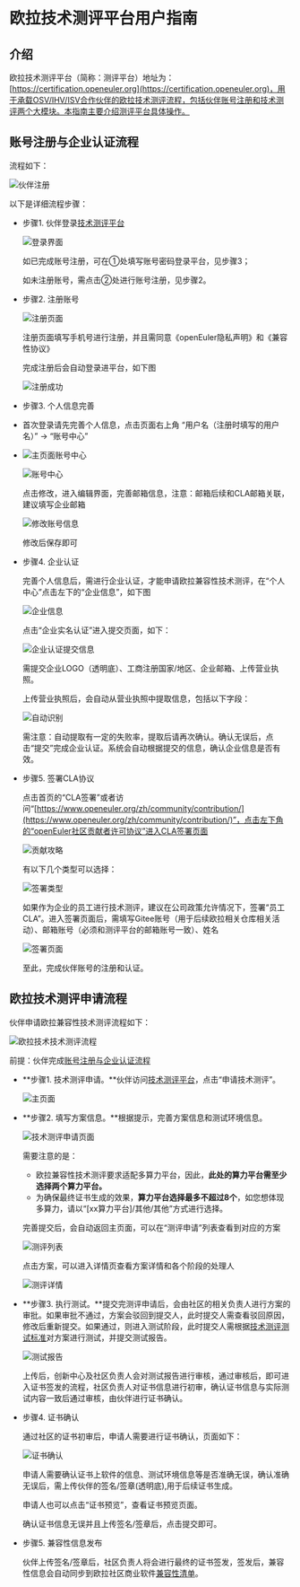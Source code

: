 # 欧拉技术测评平台用户指南

## 介绍
欧拉技术测评平台（简称：测评平台）地址为：[https://certification.openeuler.org](https://certification.openeuler.org)，用于承载OSV/IHV/ISV合作伙伴的欧拉技术测评流程，包括伙伴账号注册和技术测评两个大模块。本指南主要介绍测评平台具体操作。

## 账号注册与企业认证流程
流程如下：

![伙伴注册](docs/平台用户指南/伙伴注册.png)

以下是详细流程步骤：

- 步骤1. 伙伴登录[技术测评平台](https://certification.openeuler.org)

  ![登录界面](docs/平台用户指南/登录界面.png)

  如已完成账号注册，可在①处填写账号密码登录平台，见步骤3；

  如未注册账号，需点击②处进行账号注册，见步骤2。

- 步骤2. 注册账号

  ![注册页面](docs/平台用户指南/注册界面.png)

  注册页面填写手机号进行注册，并且需同意《openEuler隐私声明》和《兼容性协议》

  完成注册后会自动登录进平台，如下图
  
  ![注册成功](docs/平台用户指南/注册成功.png)

- 步骤3. 个人信息完善

- 首次登录请先完善个人信息，点击页面右上角 “用户名（注册时填写的用户名）” -> “账号中心”
- 
  ![主页面账号中心](docs/平台用户指南/主页面账号中心.png)
  
  ![账号中心](docs/平台用户指南/账号中心.png)
  
  点击修改，进入编辑界面，完善邮箱信息，注意：邮箱后续和CLA邮箱关联，建议填写企业邮箱
  
  ![修改账号信息](docs/平台用户指南/修改账号信息.png)
  
  修改后保存即可
  
- 步骤4. 企业认证
  
  完善个人信息后，需进行企业认证，才能申请欧拉兼容性技术测评，在“个人中心”点击左下的“企业信息”，如下图
  
  ![企业信息](docs/平台用户指南/企业认证.png)
  
  点击“企业实名认证”进入提交页面，如下：
  
  ![企业认证提交信息](docs/平台用户指南/企业认证需手动填写信息.png)
  
  需提交企业LOGO（透明底）、工商注册国家/地区、企业邮箱、上传营业执照。
  
  上传营业执照后，会自动从营业执照中提取信息，包括以下字段：
  
  ![自动识别](docs/平台用户指南/企业认证自动识别信息.png)
  
  需注意：自动提取有一定的失败率，提取后请再次确认。确认无误后，点击“提交”完成企业认证。系统会自动根据提交的信息，确认企业信息是否有效。
  
- 步骤5. 签署CLA协议

  点击首页的“CLA签署”或者访问“[https://www.openeuler.org/zh/community/contribution/](https://www.openeuler.org/zh/community/contribution/)”，点击左下角的“openEuler社区贡献者许可协议”进入CLA签署页面
  
  ![贡献攻略](docs/平台用户指南/CLA签署指导.png)

  有以下几个类型可以选择：

  ![签署类型](docs/平台用户指南/CLA签署类型选择.png)

  如果作为企业的员工进行技术测评，建议在公司政策允许情况下，签署“员工CLA”。进入签署页面后，需填写Gitee账号（用于后续欧拉相关仓库相关活动）、邮箱账号（必须和测评平台的邮箱账号一致）、姓名
  
  ![签署页面](docs/平台用户指南/个人&员工CLA.png)

  至此，完成伙伴账号的注册和认证。


## 欧拉技术测评申请流程
伙伴申请欧拉兼容性技术测评流程如下：

![欧拉技术技术测评流程](docs/欧拉技术测评流程.png)

前提：伙伴完成[账号注册与企业认证流程](#账号注册与企业认证流程)

- **步骤1. 技术测评申请。**伙伴访问[技术测评平台](https://certification.openeuler.org)，点击“申请技术测评”。
  
  ![主页面](docs/平台用户指南/主界面.png)

- **步骤2. 填写方案信息。**根据提示，完善方案信息和测试环境信息。
  
  ![技术测评申请页面](docs/平台用户指南/技术测评申请页面.png)
  
  需要注意的是：

  - 欧拉兼容性技术测评要求适配多算力平台，因此，**此处的算力平台需至少选择两个算力平台。**
  - 为确保最终证书生成的效果，**算力平台选择最多不超过8个**，如您想体现多算力，请以“[xx算力平台]/其他/其他”方式进行选择。
  
  完善提交后，会自动返回主页面，可以在“测评申请”列表查看到对应的方案
  
  ![测评列表](docs/平台用户指南/测评申请列表.png)
  
  点击方案，可以进入详情页查看方案详情和各个阶段的处理人
  
  ![测评详情](docs/平台用户指南/测评详情.png)
  
- **步骤3. 执行测试。**提交完测评申请后，会由社区的相关负责人进行方案的审批。如果审批不通过，方案会驳回到提交人，此时提交人需查看驳回原因，修改后重新提交。如果通过，则进入测试阶段，此时提交人需根据[技术测评测试标准](README.md#测试标准)对方案进行测试，并提交测试报告。

  ![测试报告](docs/平台用户指南/上传测试报告.png)
  
  上传后，创新中心及社区负责人会对测试报告进行审核，通过审核后，即可进入证书签发的流程，社区负责人对证书信息进行初审，确认证书信息与实际测试内容一致后通过审核，由伙伴进行证书确认。

- 步骤4. 证书确认

  通过社区的证书初审后，申请人需要进行证书确认，页面如下：

  ![证书确认](docs/平台用户指南/证书确认.png)

  申请人需要确认证书上软件的信息、测试环境信息等是否准确无误，确认准确无误后，需上传伙伴的签名/签章(透明底),用于后续证书生成。

  申请人也可以点击“证书预览”，查看证书预览页面。

  确认证书信息无误并且上传签名/签章后，点击提交即可。

- 步骤5. 兼容性信息发布

  伙伴上传签名/签章后，社区负责人将会进行最终的证书签发，签发后，兼容性信息会自动同步到欧拉社区商业软件[兼容性清单](https://www.openeuler.org/zh/compatibility/)。